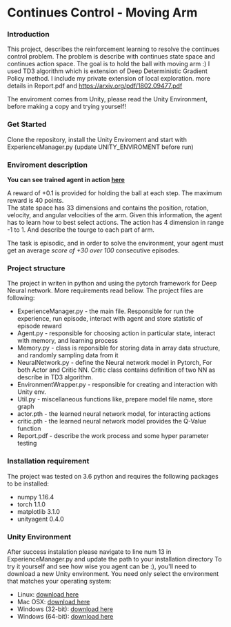 # Continues Control - Moving Arm
### Introduction
This project, describes the reinforcement learning to resolve the continues control problem. 
The problem is describe with continues state space and continues action space.
The goal is to hold the ball with moving arm :) 
I used TD3 algorithm which is extension of Deep Deterministic Gradient Policy method. I include my private extension of local exploration. more details in Report.pdf and https://arxiv.org/pdf/1802.09477.pdf

The enviroment comes from Unity, please read the Unity Environment, before making a copy and trying yourself!

### Get Started 
Clone the repository, install the Unity Enviroment and start with ExperienceManager.py (update UNITY_ENVIROMENT before run)

### Enviroment description
**You can see trained agent in action [here](https://www.youtube.com/watch?v=kldATbEf1zE)**

A reward of +0.1 is provided for holding the ball at each step. The maximum reward is 40 points.   
The state space has 33 dimensions and contains the position, rotation, velocity, and angular velocities of the arm. Given this information, the agent has to learn how to best select actions. 
The action has 4 dimension in range -1 to 1. And describe the tourge to each part of arm.

The task is episodic, and in order to solve the environment, your agent must get an average *score of +30 over 100* consecutive episodes.

### Project structure
The project in writen in python and using the pytorch framework for Deep Neural network. More requirements read bellow.
The project files are following:
- ExperienceManager.py - the main file.  Responsible for run the experience, run episode, interact with agent and store statistic of episode reward 
- Agent.py - responsible for choosing action in particular state, interact with memory, and learning process             
- Memory.py - class is reponsible for storing data in array data structure, and randomly sampling data from it
- NeuralNetwork.py - define the Neural network model in Pytorch, For both Actor and Critic NN. Critic class contains definition of two NN as describe in TD3 algorithm.
- EnvironmentWrapper.py -  responsible for creating and interaction with Unity env. 
- Util.py - miscellaneous functions like, prepare model file name, store graph
- actor.pth - the learned neural network model, for interacting actions
- critic.pth - the learned neural network model provides the Q-Value function
- Report.pdf - describe the work process and some hyper parameter testing

### Installation requirement
The project was tested on 3.6 python and requires the following packages to be installed:
- numpy 1.16.4
- torch 1.1.0
- matplotlib 3.1.0
- unityagent 0.4.0

### Unity Environment
After success instalation please navigate to line num 13 in ExperienceManager.py and update the path to your installation directory
To try it yourself and see how wise you agent can be :), you'll need to download a new Unity environment.
You need only select the environment that matches your operating system:

* Linux: [download here](https://s3-us-west-1.amazonaws.com/udacity-drlnd/P2/Reacher/one_agent/Reacher_Linux.zip)
* Mac OSX: [download here](https://s3-us-west-1.amazonaws.com/udacity-drlnd/P2/Reacher/one_agent/Reacher.app.zip)
* Windows (32-bit): [download here](https://s3-us-west-1.amazonaws.com/udacity-drlnd/P2/Reacher/one_agent/Reacher_Windows_x86.zip)
* Windows (64-bit): [download here](https://s3-us-west-1.amazonaws.com/udacity-drlnd/P2/Reacher/one_agent/Reacher_Windows_x86_64.zip)


